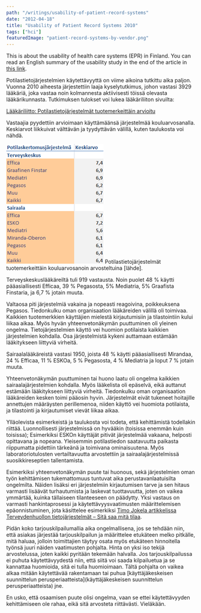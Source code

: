 ```yaml
---
path: "/writings/usability-of-patient-record-systems"
date: "2012-04-18"
title: "Usability of Patient Record Systems 2010"
tags: ["hci"]
featuredImage: "patient-record-systems-by-vendor.png"
---
```

This is about the usability of health care systems (EPR) in Finland. You can read an English summary of the usability study in the end of the article in [this link](http://www.laakariliitto.fi/files/potilastietojarjestelmatWinblad.pdf).

Potilastietojärjestelmien käytettävyyttä on viime aikoina tutkittu aika paljon. Vuonna 2010 aiheesta järjestettiin laaja kyselytutkimus, johon vastasi 3929 lääkäriä, joka vastaa noin kolmannesta aktiivisesti töissä olevasta lääkärikunnasta. Tutkimuksen tulokset voi lukea lääkäriliiton sivuilta:

[Lääkäriliitto: Potilastietojärjestelmät tuotemerkeittäin arvioitu](http://www.laakariliitto.fi/files/potilastietojarjestelmatWinblad.pdf)

Vastaajia pyydettiin arvioimaan käyttämäänsä järjestelmää kouluarvosanalla. Keskiarvot liikkuivat välttävän ja tyydyttävän välillä, kuten taulukosta voi nähdä.

![Potilastietojärjestelmät tuotemerkeittäin kouluarvosanoin arvosteltuina](patient-record-systems-by-vendor.png)
Potilastietojärjestelmät tuotemerkeittäin kouluarvosanoin arvosteltuina [lähde].

Terveyskeskuslääkäreiltä tuli 919 vastausta. Noin puolet 48 % käytti pääasiallisesti Efficaa, 39 % Pegasosta, 5% Mediatria, 5% Graafista Finstaria, ja 6,7 % jotain muuta. 

Valtaosa piti järjestelmiä vakaina ja nopeasti reagoivina, poikkeuksena Pegasos. Tiedonkulku oman organisaation lääkäreiden välillä oli toimivaa.  Kaikkien tuotemerkkien käyttäjien mielestä kirjautumisiin ja tilastointiin kului liikaa aikaa. Myös hyvän yhteenvetonäkymän puuttuminen oli yleinen ongelma. Tietojärjestelmien käyttö vei huomion potilaista kaikkien järjestelmien kohdalla. Osa järjestelmistä kykeni auttamaan estämään lääkitykseen liittyviä virheitä.

Sairaalalääkäreistä vastasi 1950, joista 48 % käytti pääasiallisesti Mirandaa, 24 % Efficaa, 11 % ESKOa, 5 % Pegasosta, 4 % Mediatria ja loput 7 % jotain muuta.

Yhteenvetonäkymän puuttuminen tai huono laatu oli ongelma kaikkien sairaalajärjestelmien kohdalla. Myös lääkelista oli epäselvä, eikä auttanut estämään lääkitykseen liittyviä virheitä. Tiedonkulku oman organisaation lääkäreiden kesken toimi pääosin hyvin. Järjestelmät eivät tukeneet hoitajille annettujen määräysten perillemenoa, niiden käyttö vei huomiota potilaista, ja tilastointi ja kirjautumiset vievät liikaa aikaa.

Ylläolevista esimerkeistä ja taulukosta voi todeta, että kehittämistä todellakin riittää. Luonnollisesti järjestelmissä on hyvääkin (toisissa enemmän kuin toisissa); Esimerkiksi ESKOn käyttäjät pitivät järjestelmää vakaana, helposti opittavana ja nopeana. Yleisemmin potilastiedon saatavuutta paikasta riippumatta pidettiin tärkeänä ja toimivana ominaisuutena. Myös laboratoriotulosten vertailtavuutta arvostettiin ja sairaalajärjestelmissä suosikkireseptien tallentamista.

Esimerkiksi yhteenvetonäkymän puute tai huonous, sekä järjestelmien oman työn kehittämisen tukemattomuus tuntuvat aika perustavanlaatuisilta ongelmilta. Näiden lisäksi eri järjestelmiin kirjautumisen tarve ja sen hitaus varmasti lisäävät turhautumista ja laskevat tuottavuutta, joten on vaikea ymmärtää, kuinka tällaiseen tilanteeseen on päädytty. Yksi vastaus on varmasti hankintaprosessi ja käytettävyysvaatimusten määrittelemisen epäonnistuminen, jota käsittelee esimerkiksi [Timo Jokela artikkelissa Terveydenhuollon tietojärjestelmät – Sitä saa mitä tilaa](http://www.finnanest.fi/files/jokelat_terveydenhuollon.pdf).

Pidän koko tarjouskilpailumallia aika ongelmallisena, jos se tehdään niin, että asiakas järjestää tarjouskilpailun ja määrittelee etukäteen melko pitkälle, mitä haluaa, jolloin toimittajien täytyy osata myös etukäteen hinnoitella työnsä juuri näiden vaatimusten pohjalta. Hinta on yksi iso tekijä arvostelussa, joten kaikki pyritään tekemään halvalla. Jos tarjouskilpailussa ei puhuta käytettävyydestä niin, että siitä voi saada kilpailuetua ja se kannattaa huomioida, sitä ei tulla huomioimaan. Tältä pohjalta on vaikea alkaa mitään käytettävää rakentamaan tai puhua [käyttäjäkeskeisen suunnittelun perusperiaatteista](käyttäjäkeskeisen suunnittelun perusperiaatteista) jne. 

En usko, että osaamisen puute olisi ongelma, vaan se ettei käytettävyyden kehittämiseen ole rahaa, eikä sitä arvosteta riittävästi. Vieläkään.

